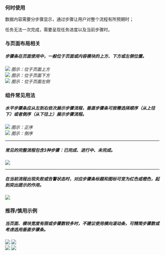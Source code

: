 


### 何时使用

数据内容需要分步骤显示，通过步骤让用户对整个流程有所预期时；

任务无法一次完成，需要呈现任务进度以及当前步骤时。

### 与页面布局相关


##### 步骤条在页面使用中，一般位于页面或内容模块的上方、下方或左侧位置。

<div class="legend">
  <div class="item">
    <img src="https://oteam-tdesign-1258344706.cos.ap-guangzhou.myqcloud.com/site/design/20211221142854.png"/>
    <em>图示：位于页面上方</em>
  </div>

  <div class="item">
    <img src="https://oteam-tdesign-1258344706.cos.ap-guangzhou.myqcloud.com/site/design/steps-2@2x.png"/>
    <em>图示：位于页面下方</em>
  </div>

  <div class="item">
    <img src="https://oteam-tdesign-1258344706.cos.ap-guangzhou.myqcloud.com/site/design/steps-3@2x.png"/>
    <em>图示：位于页面左侧</em>
  </div>
</div>

### 组件常见用法

##### 水平步骤条应从左到右依次展示步骤流程，垂直步骤条可按需选择顺序（从上往下）或者倒序（从下往上）展示步骤流程。

<div class="legend">
  <div class="item">
    <img src="https://oteam-tdesign-1258344706.cos.ap-guangzhou.myqcloud.com/site/design/steps-4@2x.png"/>
    <em>图示：正序</em>
  </div>

  <div class="item">
    <img src="https://oteam-tdesign-1258344706.cos.ap-guangzhou.myqcloud.com/site/design/steps-5@2x.png"/>
    <em>图示：倒序</em>
  </div>
</div>

<hr />

##### 常见的完整流程包含3种步骤：已完成、进行中、未完成。

<img src="https://oteam-tdesign-1258344706.cos.ap-guangzhou.myqcloud.com/site/design/%E6%AD%A5%E9%AA%A4%E6%9D%A1--5@2x.png"/>

<hr />

##### 在当前流程出现失败或告警状态时，对应步骤条标题和图标可变为红色或橙色，起到突出提示的作用。

<img src="https://oteam-tdesign-1258344706.cos.ap-guangzhou.myqcloud.com/site/design/%E6%AD%A5%E9%AA%A4%E6%9D%A1----6@2x.png"/>


### 推荐/慎用示例

##### 当页面、模块宽度有限或步骤数较多时，不建议使用横向滚动条，可精简步骤数或考虑选用垂直步骤条。

<div class="legend">
  <div class="item">
    <img src="https://oteam-tdesign-1258344706.cos.ap-guangzhou.myqcloud.com/site/design/steps-8@2x.png"/>
    <img class="tag" src="https://oteam-tdesign-1258344706.cos.ap-guangzhou.myqcloud.com/site/doc/good.png" />
  </div>

  <div class="item">
    <img src="https://oteam-tdesign-1258344706.cos.ap-guangzhou.myqcloud.com/site/design/steps-9@2x.png"/>
    <img class="tag" src="https://oteam-tdesign-1258344706.cos.ap-guangzhou.myqcloud.com/site/doc/bad.png" />
  </div>
</div>
